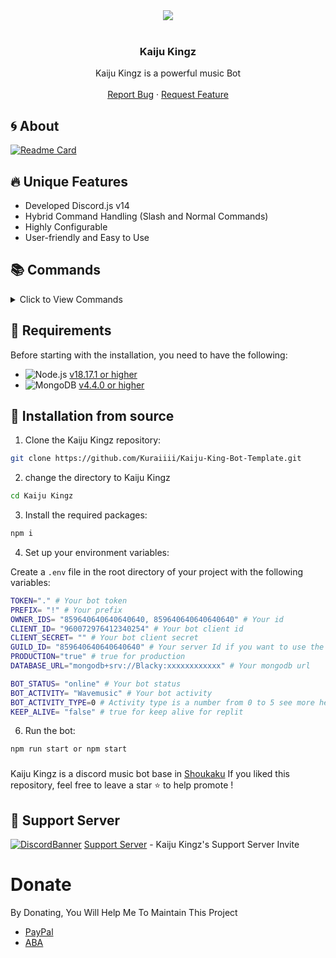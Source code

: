 <center><img src="https://capsule-render.vercel.app/api?type=waving&color=gradient&height=200&section=header&text=KaijuKingz&fontSize=80&fontAlignY=35&animation=twinkling&fontColor=gradient" /></center>

<!-- PROJECT LOGO -->
<br />
<p align="center">
  <h3 align="center">Kaiju Kingz</h3>
  <p align="center">
    Kaiju Kingz is  a powerful music Bot
    <br />
    <br />
    <a href="https://github.com/Kuraiiii/Kaiju-King-Bot-Template/issues">Report Bug</a>
    ·
    <a href="https://github.com/Kuraiiii/Kaiju-King-Bot-Template/issues">Request Feature</a>
  </p>
</p>
<!-- ABOUT THE PROJECT -->

## 🌀 About

[![Readme Card](https://github-readme-stats.vercel.app/api/pin/?username=brblacky&repo=WaveMusic&theme=tokyonight)]([[https://github.com/brblacky/WaveMusic](https://github.com/Kuraiiii/Kaiju-King-Bot-Template)](https://github.com/Kuraiiii/Kaiju-King-Bot-Template))

## 🔥 Unique Features

- Developed Discord.js v14
- Hybrid Command Handling (Slash and Normal Commands)
- Highly Configurable
- User-friendly and Easy to Use

## 📚 Commands

<details><summary>Click to View Commands</summary>

| Name      | Description                     | Options                                        |
| --------- | ------------------------------- | ---------------------------------------------- |
| `balance` | Shows the coin balance          |                                                |
| `help`    | Shows the help menu             | `command`: The command you want to get info on |
| `info`    | Shows information about the bot |                                                |
| `invite`  | Sends the bot's invite link     |                                                |
| `ping`    | Shows the bot's ping            |                                                |

</details>

## 🔧 Requirements

Before starting with the installation, you need to have the following:

- ![Node.js](https://img.shields.io/badge/Node.js-43853D?style=for-the-badge&logo=node.js&logoColor=white) [v18.17.1 or higher](https://nodejs.org/en/download/)
- ![MongoDB](https://img.shields.io/badge/MongoDB-4EA94B?style=for-the-badge&logo=mongodb&logoColor=white) [v4.4.0 or higher](https://www.mongodb.com/try/download/community)

## 🚀 Installation from source

1. Clone the Kaiju Kingz repository:

```bash
git clone https://github.com/Kuraiiii/Kaiju-King-Bot-Template.git
```

2. change the directory to Kaiju Kingz

```bash
cd Kaiju Kingz
```

3. Install the required packages:

```bash
npm i
```

4. Set up your environment variables:

Create a `.env` file in the root directory of your project with the following variables:

```bash
TOKEN="." # Your bot token
PREFIX= "!" # Your prefix
OWNER_IDS= "859640640640640640, 859640640640640640" # Your id
CLIENT_ID= "960072976412340254" # Your bot client id
CLIENT_SECRET= "" # Your bot client secret
GUILD_ID= "859640640640640640" # Your server Id if you want to use the for single server
PRODUCTION="true" # true for production
DATABASE_URL="mongodb+srv://Blacky:xxxxxxxxxxxx" # Your mongodb url

BOT_STATUS= "online" # Your bot status
BOT_ACTIVITY= "Wavemusic" # Your bot activity
BOT_ACTIVITY_TYPE=0 # Activity type is a number from 0 to 5 see more here https://discord.com/developers/docs/topics/gateway-events#activity-object-activity-types
KEEP_ALIVE= "false" # true for keep alive for replit

```

6. Run the bot:

```bash
npm run start or npm start
```

###

Kaiju Kingz is a discord music bot base in [Shoukaku](https://github.com/Deivu/Shoukaku)
If you liked this repository, feel free to leave a star ⭐ to help promote !

## 💌 Support Server

[![DiscordBanner](https://invidget.switchblade.xyz/ns8CTk9J3e)](https://discord.gg/ns8CTk9J3e)
[Support Server](https://discord.gg/ns8CTk9J3e) - Kaiju Kingz's Support Server Invite

# Donate

By Donating, You Will Help Me To Maintain This Project

- [PayPal](https://www.paypal.me/sdip521)
- [ABA]()
